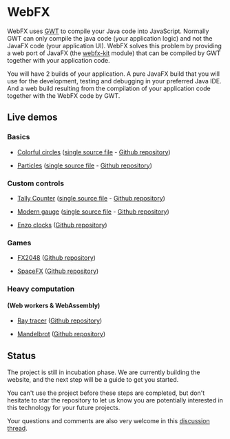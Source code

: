 # WebFX

WebFX uses [GWT][gwt-website] to compile your Java code into JavaScript.
Normally GWT can only compile the java code (your application logic) and not the JavaFX code (your application UI).
WebFX solves this problem by providing a web port of JavaFX (the [webfx-kit][webfx-kit-link] module)
that can be compiled by GWT together with your application code.

You will have 2 builds of your application.
A pure JavaFX build that you will use for the development, testing and debugging in your preferred Java IDE.
And a web build resulting from the compilation of your application code together with the WebFX code by GWT.

## Live demos

### Basics

* [Colorful circles][webfx-colorfulcircles-demo-link] ([single source file][webfx-colorfulcircles-code-link] - [Github repository][webfx-colorfulcircles-repo-link])

* [Particles][webfx-particles-demo-link] ([single source file][webfx-particles-code-link] - [Github repository][webfx-particles-repo-link])

### Custom controls

* [Tally Counter][webfx-tallycounter-demo-link] ([single source file][webfx-tallycounter-code-link] - [Github repository][webfx-tallycounter-repo-link])

* [Modern gauge][webfx-moderngauge-demo-link] ([single source file][webfx-moderngauge-code-link] - [Github repository][webfx-moderngauge-repo-link])

* [Enzo clocks][webfx-enzoclocks-demo-link] ([Github repository][webfx-enzoclocks-repo-link])

### Games

* [FX2048][webfx-fx2048-demo-link] ([Github repository][webfx-fx2048-repo-link])

* [SpaceFX][webfx-spacefx-demo-link] ([Github repository][webfx-spacefx-repo-link])

### Heavy computation
#### (Web workers & WebAssembly)

* [Ray tracer][webfx-raytracer-demo-link] ([Github repository][webfx-raytracer-repo-link])

* [Mandelbrot][webfx-mandelbrot-demo-link] ([Github repository][webfx-mandelbrot-repo-link])
  
## Status

The project is still in incubation phase.
We are currently building the website, and the next step will be a guide to get you started.

You can't use the project before these steps are completed, but don't hesitate to star the repository to let us know you are potentially interested in this technology for your future projects.

Your questions and comments are also very welcome in this [discussion thread][webfx-discussion-link].

[gwt-website]: http://www.gwtproject.org/
[webfx-kit-link]: https://github.com/webfx-project/webfx/blob/main/webfx-kit
[webfx-colorfulcircles-demo-link]: https://colorfulcircles.webfx.dev
[webfx-colorfulcircles-repo-link]: https://github.com/webfx-project/webfx-demo-colorfulcircles
[webfx-colorfulcircles-code-link]: https://github.com/webfx-demos/webfx-demo-colorfulcircles/blob/main/webfx-demo-colorfulcircles-application/src/main/java/dev/webfx/demo/colorfulcircles/ColorfulCircles.java
[webfx-particles-demo-link]: https://particles.webfx.dev
[webfx-particles-repo-link]: https://github.com/webfx-project/webfx-demo-particles
[webfx-particles-code-link]: https://github.com/webfx-demos/webfx-demo-particles/blob/main/webfx-demo-particles-application/src/main/java/dev/webfx/demo/particles/ParticlesApplication.java
[webfx-tallycounter-demo-link]: https://tallycounter.webfx.dev
[webfx-tallycounter-repo-link]: https://github.com/webfx-project/webfx-demo-tallycounter
[webfx-tallycounter-code-link]: https://github.com/webfx-demos/webfx-demo-tallycounter/blob/main/webfx-demo-tallycounter-application/src/main/java/dev/webfx/demo/tallycounter/TallyCounterApplication.java
[webfx-moderngauge-demo-link]: https://moderngauge.webfx.dev
[webfx-moderngauge-repo-link]: https://github.com/webfx-project/webfx-demo-moderngauge
[webfx-moderngauge-code-link]: https://github.com/webfx-demos/webfx-demo-moderngauge/blob/main/webfx-demo-moderngauge-application/src/main/java/dev/webfx/demo/moderngauge/ModernGaugeApplication.java
[webfx-enzoclocks-demo-link]: https://enzoclocks.webfx.dev
[webfx-enzoclocks-repo-link]: https://github.com/webfx-project/webfx-demo-enzoclocks
[webfx-fx2048-demo-link]: https://fx2048.webfx.dev
[webfx-fx2048-repo-link]: https://github.com/webfx-project/webfx-demo-fx2048
[webfx-spacefx-demo-link]: https://spacefx.webfx.dev
[webfx-spacefx-repo-link]: https://github.com/webfx-project/webfx-demo-spacefx
[webfx-raytracer-demo-link]: https://raytracer.webfx.dev
[webfx-raytracer-repo-link]: https://github.com/webfx-project/webfx-demo-raytracer
[webfx-mandelbrot-demo-link]: https://mandelbrot.webfx.dev
[webfx-mandelbrot-repo-link]: https://github.com/webfx-project/webfx-demo-mandelbrot
[webfx-discussion-link]: https://github.com/webfx-project/webfx/discussions/4
